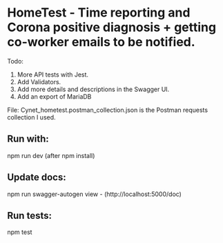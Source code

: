 # HomeTest - Time reporting and Corona positive diagnosis + getting co-worker emails to be notified.

Todo:

1. More API tests with Jest.
2. Add Validators.
3. Add more details and descriptions in the Swagger UI.
4. Add an export of MariaDB 

File: Cynet_hometest.postman_collection.json 
is the Postman requests collection I used.


Run with:
---------
npm run dev
(after npm install)


Update docs:
------------
npm run swagger-autogen
view - (http://localhost:5000/doc)

Run tests:
----------
npm test
